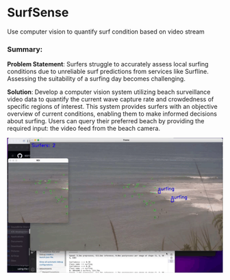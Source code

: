 # SurfSense
Use computer vision to quantify surf condition based on video stream 

### Summary:

**Problem Statement**: 
Surfers struggle to accurately assess local surfing conditions due to unreliable surf predictions from services like Surfline. Assessing the suitability of a surfing day becomes challenging.

**Solution**: 
Develop a computer vision system utilizing beach surveillance video data to quantify the current wave capture rate and crowdedness of specific regions of interest. This system provides surfers with an objective overview of current conditions, enabling them to make informed decisions about surfing. Users can query their preferred beach by providing the required input: the video feed from the beach camera.


![tracking](short-surf.gif)
